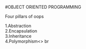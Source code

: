 #OBJECT ORIENTED PROGRAMMING 

Four pillars of oops

1.Abstraction<br>
2.Encapsulation<br>
3.Inheritance<br>
4.Polymorphism<>
br
